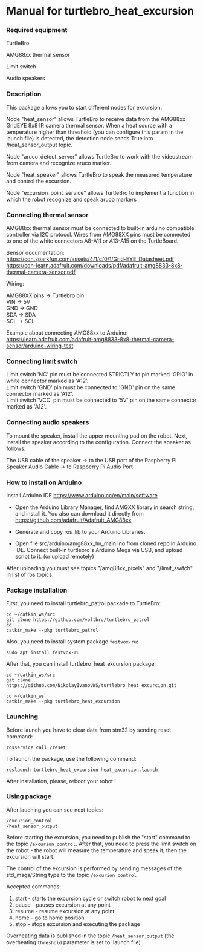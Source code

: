 # Manual for turtlebro_heat_excursion

### Required equipment

TurtleBro

AMG88xx thermal sensor

Limit switch

Audio speakers

### Description

This package allows you to start different nodes for excursion.

Node "heat_sensor" allows TurtleBro to receive data from the AMG88xx GridEYE 8x8 IR camera thermal sensor. When a heat source with a temperature higher than threshold (you can configure this param in the launch file) is detected, the detection node sends True into /heat_sensor_output topic.

Node "aruco_detect_server" allows TurtleBro to work with the videostream from camera and recognize aruco marker.

Node "heat_speaker" allows TurtleBro to speak the measured temperature and control the excursion. 

Node "excursion_point_service" allows TurtleBro to implement a function in which the robot recognize and speak aruco markers


### Connecting thermal sensor

AMG88xx thermal sensor   must be connected to built-in arduino compatible controller via I2C protocol. Wires from AMG88XX pins must be connected to one of the white connectors A8-A11 or A13-A15 on the TurtleBoard.

Sensor documentation:  
https://cdn.sparkfun.com/assets/4/1/c/0/1/Grid-EYE_Datasheet.pdf  
https://cdn-learn.adafruit.com/downloads/pdf/adafruit-amg8833-8x8-thermal-camera-sensor.pdf  

Wiring:  

AMG88XX pins -> Turtlebro pin  
VIN -> 5V  
GND -> GND  
SDA -> SDA  
SCL -> SCL  

Example about connecting AMG88xx to Arduino:  
https://learn.adafruit.com/adafruit-amg8833-8x8-thermal-camera-sensor/arduino-wiring-test  


### Connecting limit switch

Limit switch 'NC' pin must be connected STRICTLY to pin marked 'GPIO' in  white connector marked as 'A12'.   
Limit switch 'GND' pin must be connected to 'GND' pin on the same connector marked as 'A12'.  
Limit switch 'VCC' pin must be connected to '5V' pin on the same connector marked as 'A12'.  

### Connecting audio speakers

To mount the speaker, install the upper mounting pad on the robot. Next, install the speaker according to the configuration. Connect the speaker as follows:

The USB cable of the speaker -> to the USB port of the Raspberry Pi
Speaker Audio Cable -> to Raspberry Pi Audio Port

### How to install on Arduino

Install Arduino IDE https://www.arduino.cc/en/main/software  
 - Open the Arduino Library Manager, find AMGXX library in search string, and install it. You also can download it directly from https://github.com/adafruit/Adafruit_AMG88xx  

 - Generate and copy ros_lib to your Arduino Libraries.

 - Open file src/arduino/amg88xx_lm_main.ino from cloned repo in Arduino IDE.
Connect built-in turtlebro`s Arduino Mega via USB, and upload script to it.
(or upload remotely)

After uploading you must see topics "/amg88xx_pixels" and "/limit_switch" in list of ros topics.

### Package installation

First, you need to install turtlebro_patrol packade to TurtleBro:

```
cd ~/catkin_ws/src
git clone https://github.com/voltbro/turtlebro_patrol
cd ..
catkin_make --pkg turtlebro_patrol
```
Also, you need to install system package ```festvox-ru```:

```
sudo apt install festvox-ru
```

After that, you can install turtlebro_heat_excursion package:

```
cd ~/catkin_ws/src
git clone https://github.com/NikolayIvanovWS/turtlebro_heat_excurcion.git

cd ~/catkin_ws
catkin_make --pkg turtlebro_heat_excursion
```

### Launching

Before launch you have to clear data from stm32 by sending reset command:

```
rosservice call /reset
```
To launch the package, use the following command:
```
roslaunch turtlebro_heat_excursion heat_excursion.launch
```
After installation, please, reboot your robot ! 

### Using package

After lauching you can see next topics:

```
/excurion_control
/heat_sensor_output
```

Before starting the excursion, you need to publish the "start" command to the topic ```/excurion_control```. After that, you need to press the limit switch on the robot - the robot will measure the temperature and speak it, then the excursion will start.

The control of the excursion is performed by sending messages of the std_msgs/String type to the topic ```/excurion_control```

Accepted commands:
1. start - starts the excursion cycle or switch robot to next goal
2. pause - pauses excursion at any point
3. resume - resume excursion at any point
4. home - go to home position
5. stop - stops excursion and executing the package

Overheating data is published in the topic ```/heat_sensor_output``` (the overheating ```threshold``` parameter is set to .launch file)
